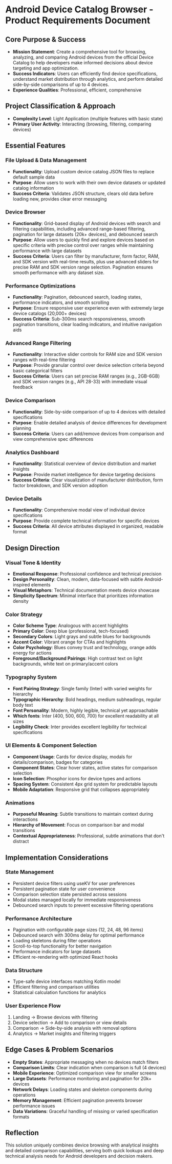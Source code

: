 # Android Device Catalog Browser - Product Requirements Document

## Core Purpose & Success
- **Mission Statement**: Create a comprehensive tool for browsing, analyzing, and comparing Android devices from the official Device Catalog to help developers make informed decisions about device targeting and app optimization.
- **Success Indicators**: Users can efficiently find device specifications, understand market distribution through analytics, and perform detailed side-by-side comparisons of up to 4 devices.
- **Experience Qualities**: Professional, efficient, comprehensive

## Project Classification & Approach
- **Complexity Level**: Light Application (multiple features with basic state)
- **Primary User Activity**: Interacting (browsing, filtering, comparing devices)

## Essential Features

### File Upload & Data Management
- **Functionality**: Upload custom device catalog JSON files to replace default sample data
- **Purpose**: Allow users to work with their own device datasets or updated catalog information
- **Success Criteria**: Validates JSON structure, clears old data before loading new, provides clear error messaging

### Device Browser
- **Functionality**: Grid-based display of Android devices with search and filtering capabilities, including advanced range-based filtering, pagination for large datasets (20k+ devices), and debounced search
- **Purpose**: Allow users to quickly find and explore devices based on specific criteria with precise control over ranges while maintaining performance with large datasets
- **Success Criteria**: Users can filter by manufacturer, form factor, RAM, and SDK version with real-time results, plus use advanced sliders for precise RAM and SDK version range selection. Pagination ensures smooth performance with any dataset size.

### Performance Optimizations
- **Functionality**: Pagination, debounced search, loading states, performance indicators, and smooth scrolling
- **Purpose**: Ensure responsive user experience even with extremely large device catalogs (20,000+ devices)
- **Success Criteria**: Sub-300ms search responsiveness, smooth pagination transitions, clear loading indicators, and intuitive navigation aids

### Advanced Range Filtering
- **Functionality**: Interactive slider controls for RAM size and SDK version ranges with real-time filtering
- **Purpose**: Provide granular control over device selection criteria beyond basic categorical filters
- **Success Criteria**: Users can set precise RAM ranges (e.g., 2GB-6GB) and SDK version ranges (e.g., API 28-33) with immediate visual feedback

### Device Comparison
- **Functionality**: Side-by-side comparison of up to 4 devices with detailed specifications
- **Purpose**: Enable detailed analysis of device differences for development planning
- **Success Criteria**: Users can add/remove devices from comparison and view comprehensive spec differences

### Analytics Dashboard
- **Functionality**: Statistical overview of device distribution and market insights
- **Purpose**: Provide market intelligence for device targeting decisions
- **Success Criteria**: Clear visualization of manufacturer distribution, form factor breakdown, and SDK version adoption

### Device Details
- **Functionality**: Comprehensive modal view of individual device specifications
- **Purpose**: Provide complete technical information for specific devices
- **Success Criteria**: All device attributes displayed in organized, readable format

## Design Direction

### Visual Tone & Identity
- **Emotional Response**: Professional confidence and technical precision
- **Design Personality**: Clean, modern, data-focused with subtle Android-inspired elements
- **Visual Metaphors**: Technical documentation meets device showcase
- **Simplicity Spectrum**: Minimal interface that prioritizes information density

### Color Strategy
- **Color Scheme Type**: Analogous with accent highlights
- **Primary Color**: Deep blue (professional, tech-focused)
- **Secondary Colors**: Light grays and subtle blues for backgrounds
- **Accent Color**: Vibrant orange for CTAs and highlights
- **Color Psychology**: Blues convey trust and technology, orange adds energy for actions
- **Foreground/Background Pairings**: High contrast text on light backgrounds, white text on primary/accent colors

### Typography System
- **Font Pairing Strategy**: Single family (Inter) with varied weights for hierarchy
- **Typographic Hierarchy**: Bold headings, medium subheadings, regular body text
- **Font Personality**: Modern, highly legible, technical yet approachable
- **Which fonts**: Inter (400, 500, 600, 700) for excellent readability at all sizes
- **Legibility Check**: Inter provides excellent legibility for technical specifications

### UI Elements & Component Selection
- **Component Usage**: Cards for device display, modals for details/comparison, badges for categories
- **Component States**: Clear hover states, active states for comparison selection
- **Icon Selection**: Phosphor icons for device types and actions
- **Spacing System**: Consistent 4px grid system for predictable layouts
- **Mobile Adaptation**: Responsive grid that collapses appropriately

### Animations
- **Purposeful Meaning**: Subtle transitions to maintain context during interactions
- **Hierarchy of Movement**: Focus on comparison bar and modal transitions
- **Contextual Appropriateness**: Professional, subtle animations that don't distract

## Implementation Considerations

### State Management
- Persistent device filters using useKV for user preferences
- Persistent pagination state for user convenience
- Comparison selection state persisted across sessions
- Modal states managed locally for immediate responsiveness
- Debounced search inputs to prevent excessive filtering operations

### Performance Architecture
- Pagination with configurable page sizes (12, 24, 48, 96 items)
- Debounced search with 300ms delay for optimal performance
- Loading skeletons during filter operations
- Scroll-to-top functionality for better navigation
- Performance indicators for large datasets
- Efficient re-rendering with optimized React hooks

### Data Structure
- Type-safe device interfaces matching Kotlin model
- Efficient filtering and comparison utilities
- Statistical calculation functions for analytics

### User Experience Flow
1. Landing → Browse devices with filtering
2. Device selection → Add to comparison or view details
3. Comparison → Side-by-side analysis with removal options
4. Analytics → Market insights and filtering triggers

## Edge Cases & Problem Scenarios
- **Empty States**: Appropriate messaging when no devices match filters
- **Comparison Limits**: Clear indication when comparison is full (4 devices)
- **Mobile Experience**: Optimized comparison view for smaller screens
- **Large Datasets**: Performance monitoring and pagination for 20k+ devices
- **Network Delays**: Loading states and skeleton components during operations
- **Memory Management**: Efficient pagination prevents browser performance issues
- **Data Variations**: Graceful handling of missing or varied specification formats

## Reflection
This solution uniquely combines device browsing with analytical insights and detailed comparison capabilities, serving both quick lookups and deep technical analysis needs for Android developers and decision makers.